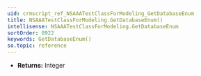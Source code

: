 ```yaml
---
uid: crmscript_ref_NSAAATestClassForModeling_GetDatabaseEnum
title: NSAAATestClassForModeling.GetDatabaseEnum()
intellisense: NSAAATestClassForModeling.GetDatabaseEnum
sortOrder: 8922
keywords: GetDatabaseEnum()
so.topic: reference
---
```



* **Returns:** Integer


